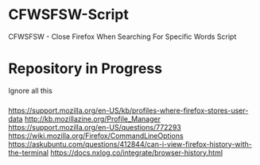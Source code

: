 # CFWSFSW-Script
CFWSFSW - Close Firefox When Searching For Specific Words Script

# Repository in Progress
Ignore all this

###

https://support.mozilla.org/en-US/kb/profiles-where-firefox-stores-user-data
http://kb.mozillazine.org/Profile_Manager
https://support.mozilla.org/en-US/questions/772293
https://wiki.mozilla.org/Firefox/CommandLineOptions
https://askubuntu.com/questions/412844/can-i-view-firefox-history-with-the-terminal
https://docs.nxlog.co/integrate/browser-history.html
